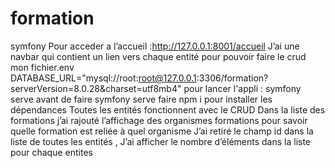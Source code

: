 # formation
symfony
Pour acceder a l’accueil :http://127.0.0.1:8001/accueil
J’ai une navbar qui contient un lien vers chaque entité pour pouvoir faire le crud 
mon fichier.env DATABASE_URL="mysql://root:root@127.0.0.1:3306/formation?serverVersion=8.0.28&charset=utf8mb4"
pour lancer l'appli : symfony serve 
avant de faire symfony serve  faire npm i pour installer les dépendances 
Toutes les entités fonctionnent avec le CRUD 
Dans la liste des formations j’ai rajouté l’affichage des organismes formations pour savoir quelle formation est reliée à quel organisme
J’ai retiré le champ id dans la liste de toutes les entités , J’ai afficher le nombre d’éléments dans la liste pour chaque entites 
